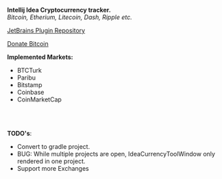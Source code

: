 **Intellij Idea Cryptocurrency tracker.** <br>
<em>Bitcoin, Etherium, Litecoin, Dash, Ripple etc.</em>

[JetBrains Plugin Repository](https://plugins.jetbrains.com/plugin/10243-idea-currency)

<a href="https://blockchain.info/address/1CG9jggoafsjdrzUZFQxxkScdMDDiutqtr">Donate Bitcoin</a>

__**Implemented Markets:**__
* BTCTurk
* Paribu
* Bitstamp
* Coinbase
* CoinMarketCap

<br>
<br>

__**TODO's**__:
* Convert to gradle project.
* BUG: While multiple projects are open, IdeaCurrencyToolWindow only rendered in one project.
* Support more Exchanges
